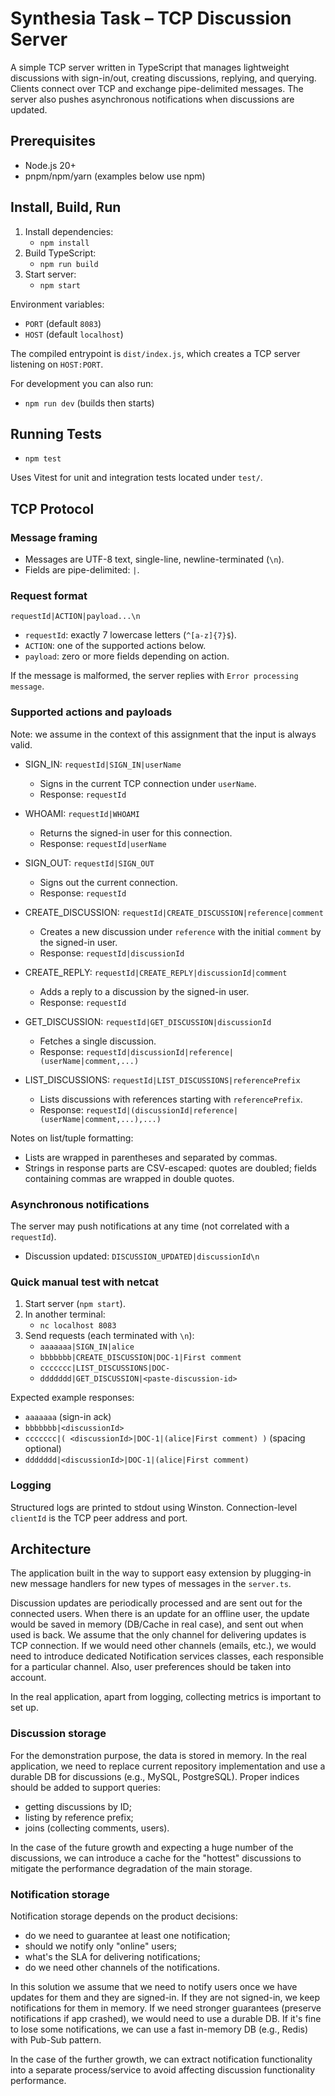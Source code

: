 # Synthesia Task – TCP Discussion Server

A simple TCP server written in TypeScript that manages lightweight discussions with sign-in/out, creating discussions, replying, and querying. Clients connect over TCP and exchange pipe-delimited messages. The server also pushes asynchronous notifications when discussions are updated.

## Prerequisites

-   Node.js 20+
-   pnpm/npm/yarn (examples below use npm)

## Install, Build, Run

1. Install dependencies:
    - `npm install`
2. Build TypeScript:
    - `npm run build`
3. Start server:
    - `npm start`

Environment variables:

-   `PORT` (default `8083`)
-   `HOST` (default `localhost`)

The compiled entrypoint is `dist/index.js`, which creates a TCP server listening on `HOST:PORT`.

For development you can also run:

-   `npm run dev` (builds then starts)

## Running Tests

-   `npm test`

Uses Vitest for unit and integration tests located under `test/`.

## TCP Protocol

### Message framing

-   Messages are UTF-8 text, single-line, newline-terminated (`\n`).
-   Fields are pipe-delimited: `|`.

### Request format

`requestId|ACTION|payload...\n`

-   `requestId`: exactly 7 lowercase letters (`^[a-z]{7}$`).
-   `ACTION`: one of the supported actions below.
-   `payload`: zero or more fields depending on action.

If the message is malformed, the server replies with `Error processing message`.

### Supported actions and payloads

Note: we assume in the context of this assignment that the input is always valid.

-   SIGN_IN: `requestId|SIGN_IN|userName`

    -   Signs in the current TCP connection under `userName`.
    -   Response: `requestId`

-   WHOAMI: `requestId|WHOAMI`

    -   Returns the signed-in user for this connection.
    -   Response: `requestId|userName`

-   SIGN_OUT: `requestId|SIGN_OUT`

    -   Signs out the current connection.
    -   Response: `requestId`

-   CREATE_DISCUSSION: `requestId|CREATE_DISCUSSION|reference|comment`

    -   Creates a new discussion under `reference` with the initial `comment` by the signed-in user.
    -   Response: `requestId|discussionId`

-   CREATE_REPLY: `requestId|CREATE_REPLY|discussionId|comment`

    -   Adds a reply to a discussion by the signed-in user.
    -   Response: `requestId`

-   GET_DISCUSSION: `requestId|GET_DISCUSSION|discussionId`

    -   Fetches a single discussion.
    -   Response: `requestId|discussionId|reference|(userName|comment,...)`

-   LIST_DISCUSSIONS: `requestId|LIST_DISCUSSIONS|referencePrefix`
    -   Lists discussions with references starting with `referencePrefix`.
    -   Response: `requestId|(discussionId|reference|(userName|comment,...),...)`

Notes on list/tuple formatting:

-   Lists are wrapped in parentheses and separated by commas.
-   Strings in response parts are CSV-escaped: quotes are doubled; fields containing commas are wrapped in double quotes.

### Asynchronous notifications

The server may push notifications at any time (not correlated with a `requestId`).

-   Discussion updated: `DISCUSSION_UPDATED|discussionId\n`

### Quick manual test with netcat

1. Start server (`npm start`).
2. In another terminal:
    - `nc localhost 8083`
3. Send requests (each terminated with `\n`):
    - `aaaaaaa|SIGN_IN|alice`
    - `bbbbbbb|CREATE_DISCUSSION|DOC-1|First comment`
    - `ccccccc|LIST_DISCUSSIONS|DOC-`
    - `ddddddd|GET_DISCUSSION|<paste-discussion-id>`

Expected example responses:

-   `aaaaaaa` (sign-in ack)
-   `bbbbbbb|<discussionId>`
-   `ccccccc|( <discussionId>|DOC-1|(alice|First comment) )` (spacing optional)
-   `ddddddd|<discussionId>|DOC-1|(alice|First comment)`

### Logging

Structured logs are printed to stdout using Winston. Connection-level `clientId` is the TCP peer address and port.

## Architecture

The application built in the way to support easy extension by plugging-in new message handlers for new types of messages in the `server.ts`.

Discussion updates are periodically processed and are sent out for the connected users. When there is an update for an offline user, the update would be saved in memory (DB/Cache in real case), and sent out when used is back. We assume that the only channel for delivering updates is TCP connection. If we would need other channels (emails, etc.), we would need to introduce dedicated Notification services classes, each responsible for a particular channel. Also, user preferences should be taken into account.

In the real application, apart from logging, collecting metrics is important to set up.

### Discussion storage

For the demonstration purpose, the data is stored in memory.
In the real application, we need to replace current repository implementation and use a durable DB for discussions (e.g., MySQL, PostgreSQL).
Proper indices should be added to support queries:

-   getting discussions by ID;
-   listing by reference prefix;
-   joins (collecting comments, users).

In the case of the future growth and expecting a huge number of the discussions,
we can introduce a cache for the "hottest" discussions to mitigate the performance degradation of the main storage.

### Notification storage

Notification storage depends on the product decisions:

-   do we need to guarantee at least one notification;
-   should we notify only "online" users;
-   what's the SLA for delivering notifications;
-   do we need other channels of the notifications.

In this solution we assume that we need to notify users once we have updates for them and they are signed-in.
If they are not signed-in, we keep notifications for them in memory.
If we need stronger guarantees (preserve notifications if app crashed), we would need to use a durable DB.
If it's fine to lose some notifications, we can use a fast in-memory DB (e.g., Redis) with Pub-Sub pattern.

In the case of the further growth, we can extract notification functionality into a separate process/service
to avoid affecting discussion functionality performance.
